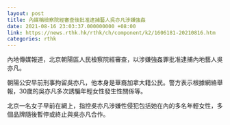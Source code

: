 ```yaml
---
layout: post
title: 內媒稱檢察院經審查後批准逮捕藝人吳亦凡涉嫌強姦
date: 2021-08-16 23:03:37.000000000 +08:00
link: https://news.rthk.hk/rthk/ch/component/k2/1606181-20210816.htm
categories: rthk
---
```


內地傳媒報道，北京朝陽區人民檢察院經審查，以涉嫌強姦罪批准逮捕內地藝人吳亦凡。

朝陽公安早前刑事拘留吳亦凡，他本身是華裔加拿大籍公民。警方表示根據網絡舉報，30歲的吳亦凡多次誘騙年輕女性發生性關係等。

北京一名女子早前在網上，指控吳亦凡涉嫌性侵犯包括她在內的多名年輕女性，多個品牌隨後暫停或終止與吳亦凡合作。
